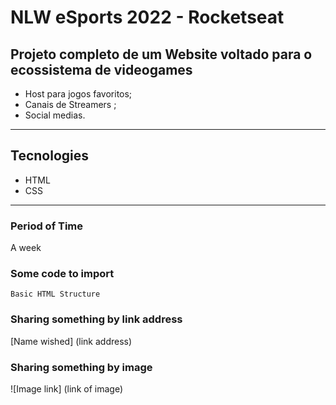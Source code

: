

# NLW eSports 2022 - Rocketseat

## Projeto completo de um Website voltado para o ecossistema de videogames

- Host para jogos favoritos;
- Canais de Streamers ;
- Social medias.

---
## Tecnologies
- HTML
- CSS
---

### Period of Time
A week

### Some code to import
```
Basic HTML Structure
```
### Sharing something by link address
[Name wished] (link address)

### Sharing something by image
![Image link] (link of image)